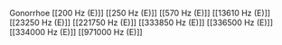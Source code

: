 Gonorrhoe
[[200 Hz (E)]]
[[250 Hz (E)]]
[[570 Hz (E)]]
[[13610 Hz (E)]]
[[23250 Hz (E)]]
[[221750 Hz (E)]]
[[333850 Hz (E)]]
[[336500 Hz (E)]]
[[334000 Hz (E)]]
[[971000 Hz (E)]]